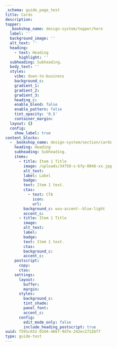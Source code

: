 ```yaml
---
_schema: guide_page_test
title: Cards
description:
topper:
  _bookshop_name: design-system/topper/hero
  label: ''
  background_image: ''
  alt_text: ''
  heading:
    - text: Heading
      highlight: ''
  subheading: Subheading.
  body_text: ''
  styles:
    vibe: down-to-business
    background_c:
    gradient_1:
    gradient_2:
    gradient_3:
    heading_c:
    enable_blend: false
    enable_pattern: false
    tint_opacity: '0.5'
    container_margin:
  layout: {}
  config:
    show_label: true
content_blocks:
  - _bookshop_name: design-system/section/cards
    heading: Heading
    subheading: Subheading.
    items:
      - title: Item 1 Title
        image: /uploads/34750-s-bfp-0046-xx.jpg
        alt_text:
        label: Label
        badge:
        text: Item 1 text.
        ctas:
          - text: CTA
            icon:
            url:
        background_c: wvu-accent--blue-light
        accent_c:
      - title: Item 1 Title
        image:
        alt_text:
        label:
        badge:
        text: Item 1 text.
        ctas:
        background_c:
        accent_c:
    postscript:
      copy:
      ctas:
    settings:
      layout:
        buffer:
        margin:
      styles:
        background_c:
        tint_shade:
        panel_font:
        accent_c:
      config:
        edit_mode_only: false
        include_heading_postscript: true
uuid: f591c652-03d4-466f-9d7e-242ec2722bf7
type: guide-test
---
```

